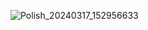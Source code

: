 ![Polish_20240317_152956633](https://github.com/Mr-Banana-2045/MatrixWaves/assets/109140672/b1e6ff09-6e16-40ca-b85e-96ce5bfd857c)
